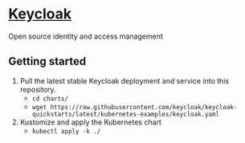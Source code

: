 
# [Keycloak](https://www.keycloak.org/)

Open source identity and access management

## Getting started

1. Pull the latest stable Keycloak deployment and service into this repository.
    - `cd charts/`
    - `wget https://raw.githubusercontent.com/keycloak/keycloak-quickstarts/latest/kubernetes-examples/keycloak.yaml`
2. Kustomize and apply the Kubernetes chart
    - `kubectl apply -k ./`

